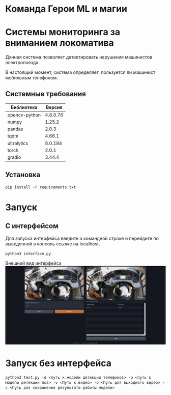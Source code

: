 # Команда Герои ML и магии

# Системы мониторинга за вниманием локоматива

Данная система позволяет детектировать нарушения машинистов электропоезда.

В настоящий момент, система определяет, пользуется ли машинист мобильным телефоном.

## Системные требования

|Библиотека|Версия|
|----|----|
opencv-python|4.8.0.76
numpy|1.25.2
pandas|2.0.3
tqdm|4.66.1
ultralytics|8.0.184
torch|2.0.1
gradio|3.44.4

## Установка

    pip install -r requirements.txt

# Запуск 

## C интерфейсом

Для запуска интерфейса введите а командной строке и перейдите по выведенной в консоль ссылке на localhost.

    python3 interface.py

Внешний вид интерфейса
![](src/interface.png)

# Запуск без интерфейса

    python3 test.py -d <путь к модели детекции телефонов> -p <путь к модели детекции поз> -v <Путь к видео> -o <Путь для выходного видео> -c <Путь для сохранения результата работы модели>
